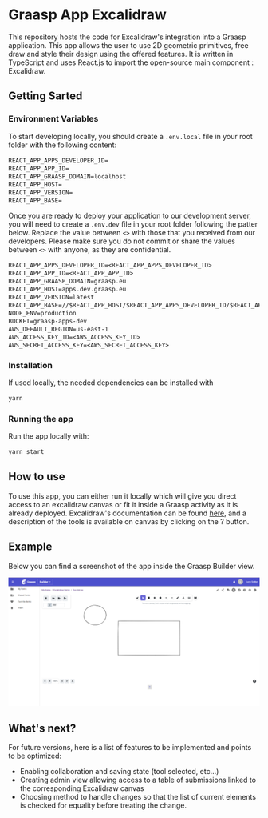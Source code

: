 # Graasp App Excalidraw

This repository hosts the code for Excalidraw's integration into a Graasp application.
This app allows the user to use 2D geometric primitives, free draw and style their design using the offered features.
It is written in TypeScript and uses React.js to import the open-source main component : Excalidraw.
## Getting Sarted
### Environment Variables

To start developing locally, you should create a `.env.local` file in your root folder with the
following content:

```dotenv
REACT_APP_APPS_DEVELOPER_ID=
REACT_APP_APP_ID=
REACT_APP_GRAASP_DOMAIN=localhost
REACT_APP_HOST=
REACT_APP_VERSION=
REACT_APP_BASE=
```

Once you are ready to deploy your application to our development server, you will need to create
a `.env.dev` file in your root folder following the patter below. Replace the value between `<>`
with those that you received from our developers. Please make sure you do not commit or share the
values between `<>` with anyone, as they are confidential.

```dotenv
REACT_APP_APPS_DEVELOPER_ID=<REACT_APP_APPS_DEVELOPER_ID>
REACT_APP_APP_ID=<REACT_APP_APP_ID>
REACT_APP_GRAASP_DOMAIN=graasp.eu
REACT_APP_HOST=apps.dev.graasp.eu
REACT_APP_VERSION=latest
REACT_APP_BASE=//$REACT_APP_HOST/$REACT_APP_APPS_DEVELOPER_ID/$REACT_APP_APP_ID/$REACT_APP_VERSION/
NODE_ENV=production
BUCKET=graasp-apps-dev
AWS_DEFAULT_REGION=us-east-1
AWS_ACCESS_KEY_ID=<AWS_ACCESS_KEY_ID>
AWS_SECRET_ACCESS_KEY=<AWS_SECRET_ACCESS_KEY>
```

### Installation
If used locally, the needed dependencies can be installed with 

```bash
yarn 
```
### Running the app

Run the app locally with:

```bash
yarn start
```

## How to use

To use this app, you can either run it locally which will give you direct access to an excalidraw canvas or fit it inside a Graasp activity as it is already deployed.
Excalidraw's documentation can be found [here](https://github.com/excalidraw/excalidraw#documentation), and a description of the tools is available on canvas by clicking on the ? button.

## Example
Below you can find a screenshot of the app inside the Graasp Builder view.

![image](AppGraasp.png)

## What's next?

For future versions, here is a list of features to be implemented and points to be optimized:

* Enabling collaboration and saving state (tool selected, etc...)
* Creating admin view allowing access to a table of submissions linked to the corresponding Excalidraw canvas
* Choosing method to handle changes so that the list of current elements is checked for equality before treating the change.
